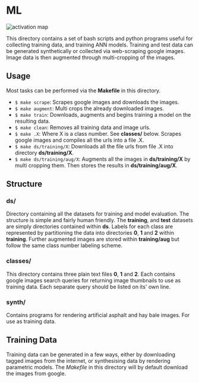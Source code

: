 # __ML__
![activation map](https://raw.githubusercontent.com/mrpossoms/AVC2017/master/ml/.example.png)

This directory contains a set of bash scripts and python programs useful for collecting training data, and training ANN models. Training and test data can be generated synthetically or collected via web-scraping google images. Image data is then augmented through multi-cropping of the images.

## __Usage__
Most tasks can be performed via the __Makefile__ in this directory.
* `$ make scrape`: Scrapes google images and downloads the images.
* `$ make augment`: Multi crops the already downloaded images.
* `$ make train`: Downloads, augments and begins training a model on the resulting data.
* `$ make clean`: Removes all training data and image urls.
* `$ make .X`: Where X is a class number. See __classes/__ below. Scrapes google images and compiles all the urls into a file .X.
* `$ make ds/training/X`: Downloads all the file urls from file .X into directory __ds/training/X__.
* `$ make ds/training/aug/X`: Augments all the images in __ds/training/X__ by multi cropping them. Then stores the results in __ds/training/aug/X__.

## __Structure__

### __ds/__
Directory containing all the datasets for training and model evaluation. The structure is simple and fairly human friendly. The __training__, and __test__ datasets are simply directories contained within __ds__. Labels for each class are represented by partitioning the data into directories __0__, __1__ and __2__ within __training__. Further augmented images are stored within __training/aug__ but follow the same class number labeling scheme.

### __classes/__
This directory contains three plain text files __0__, __1__ and __2__. Each contains google images search queries for returning image thumbnails to use as training data. Each separate query should be listed on its' own line.

### __synth/__
Contains programs for rendering artificial asphalt and hay bale images. For use as training data.

## __Training Data__
Training data can be generated in a few ways, either by downloading tagged images from the internet, or synthesising data by rendering parametric models. The _Makefile_ in this directory will by default download the images from google.
